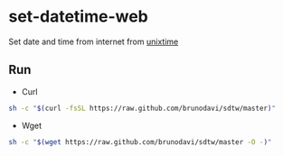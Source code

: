 # set-datetime-web

Set date and time from internet from [unixtime](http://unixtime.co.za)

## Run

- Curl

```bash
sh -c "$(curl -fsSL https://raw.github.com/brunodavi/sdtw/master)"
```

- Wget

```bash
sh -c "$(wget https://raw.github.com/brunodavi/sdtw/master -O -)"
```
